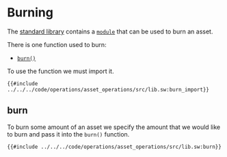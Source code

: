 # Burning

The [standard library](https://github.com/FuelLabs/sway/tree/master/sway-lib-std) contains a [`module`](https://github.com/FuelLabs/sway/blob/master/sway-lib-std/src/token.sw) that can be used to burn an asset.

There is one function used to burn:

<!-- no toc -->
- [`burn()`](#burn)

To use the function we must import it.

```sway
{{#include ../../../code/operations/asset_operations/src/lib.sw:burn_import}}
```

## burn

To burn some amount of an asset we specify the amount that we would like to burn and pass it into the `burn()` function. 

```sway
{{#include ../../../code/operations/asset_operations/src/lib.sw:burn}}
```
